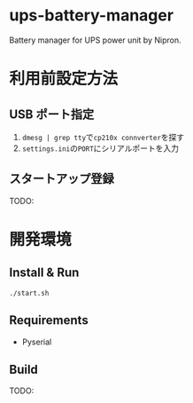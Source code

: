 # ups-battery-manager

Battery manager for UPS power unit by Nipron.

# 利用前設定方法

## USB ポート指定

1. `dmesg | grep tty`で`cp210x connverter`を探す
2. `settings.ini`の`PORT`にシリアルポートを入力

## スタートアップ登録

TODO:

# 開発環境

## Install & Run

```
./start.sh
```

## Requirements

- Pyserial

## Build

TODO:
